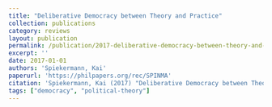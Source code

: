 ```yaml
---
title: "Deliberative Democracy between Theory and Practice"
collection: publications
category: reviews
layout: publication
permalink: /publication/2017-deliberative-democracy-between-theory-and-practice
excerpt: ''
date: 2017-01-01
authors: 'Spiekermann, Kai'
paperurl: 'https://philpapers.org/rec/SPINMA'
citation: 'Spiekermann, Kai (2017) "Deliberative Democracy between Theory and Practice".'
tags: ["democracy", "political-theory"]
---
```


